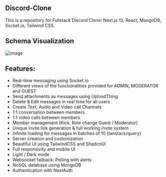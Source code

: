 ## Discord-Clone

This is a repository for Fullstack Discord Clone: Next.js 13, React, MongoDB, Socket.io, Tailwind CSS.

## Schema Visualization
![image](https://github.com/vanshp2002/discord-clone/assets/124344917/740fce68-58b4-4a6f-98ce-6fe24541299b)



## Features:

- Real-time messaging using Socket.io
- Different views of the functionalities provided for ADMIN, MODERATOR and GUEST
- Send attachments as messages using UploadThing
- Delete & Edit messages in real time for all users
- Create Text, Audio and Video call Channels
- 1:1 conversation between members
- 1:1 video calls between members
- Member management (Kick, Role change Guest / Moderator)
- Unique invite link generation & full working invite system
- Infinite loading for messages in batches of 10 (tanstack/query)
- Server creation and customization
- Beautiful UI using TailwindCSS and ShadcnUI
- Full responsivity and mobile UI
- Light / Dark mode
- Websocket fallback: Polling with alerts
- NoSQL database using MongoDB
- Authentication with NextAuth
